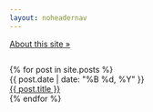 ```yaml
---
layout: noheadernav
---
```

<p class="center" style="padding-bottom: 1em;"><a href="/about.html">About this site &raquo;</a></p>
{% for post in site.posts %}
<div class="row">
    <div class="five columns right">{{ post.date | date: "%B %d, %Y" }}</div>
    <div class="seven columns left"><a href="{{ site.baseurl }}{{ post.url }}">{{ post.title }}</a></div>
</div>
{% endfor %}
